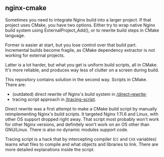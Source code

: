 nginx-cmake
-----------

Sometimes you need to integrate Nginx build into a larger project.  If
that project uses CMake, you have two options. Either try to wrap
native Nginx build system using ExternalProject_Add(), or to rewrite
build steps in CMake language.

Former is easier at start, but you lose control over that build part.
Incremental builds become fragile, as CMake dependency extractor is
not working for external projects.

Latter is a lot harder, but what you get is uniform build scripts, all
in CMake. It's more reliable, and produces way less of clutter on a
screen during build.

This repository contains solution in the second way. Scripts in
CMake. There are:

* (outdated) direct rewrite of Nginx's build system in
  [/direct-rewrite](/direct-rewrite);
* tracing script approach in [/tracing-script](/tracing-script).

Direct rewrite was a first attempt to make a CMake build script by
manually reimplementing Nginx's build scripts. It targeted Nginx
1.11.6 and Linux, with other OS support dropped right away. That
script most probably won't work for other Nginx versions, and
definitely won't work on an OS other than GNU/Linux. There is also no
dynamic modules support code.

Tracing script is a hack that by intercepting compiler (`CC` and `CXX`
variables) learns what files to compile and what objects and libraries
to link. There are more detailed explanations inside the script.
